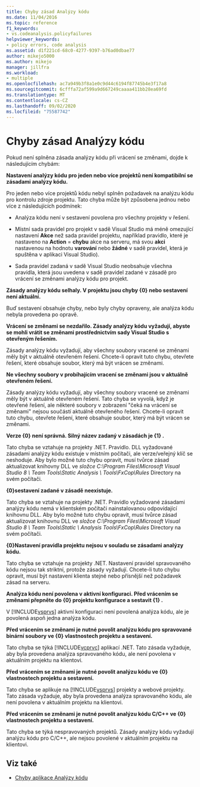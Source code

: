 ```yaml
---
title: Chyby zásad Analýzy kódu
ms.date: 11/04/2016
ms.topic: reference
f1_keywords:
- vs.codeanalysis.policyfailures
helpviewer_keywords:
- policy errors, code analysis
ms.assetid: d1f221cd-68c0-4277-9397-b76ad0dbae77
author: mikejo5000
ms.author: mikejo
manager: jillfra
ms.workload:
- multiple
ms.openlocfilehash: ac7a949b3f8a1e0c9d44c6194f87745b4e3f17a8
ms.sourcegitcommit: 6cfffa72af599a9d667249caaaa411bb28ea69fd
ms.translationtype: MT
ms.contentlocale: cs-CZ
ms.lasthandoff: 09/02/2020
ms.locfileid: "75587742"
---
```

# <a name="code-analysis-policy-errors"></a>Chyby zásad Analýzy kódu

Pokud není splněna zásada analýzy kódu při vrácení se změnami, dojde k následujícím chybám:

**Nastavení analýzy kódu pro jeden nebo více projektů není kompatibilní se zásadami analýzy kódu.**

Pro jeden nebo více projektů kódu nebyl splněn požadavek na analýzu kódu pro kontrolu zdroje projektu. Tato chyba může být způsobena jednou nebo více z následujících podmínek:

- Analýza kódu není v sestavení povolena pro všechny projekty v řešení.

- Místní sada pravidel pro projekt v sadě Visual Studio má méně omezující nastavení **Akce** než sada pravidel projektu, například pravidlo, které je nastaveno na **Action** = **chybu** akce na serveru, má svou **akci** nastavenou na hodnotu **varování** nebo **žádné** v sadě pravidel, která je spuštěna v aplikaci Visual Studio).

- Sada pravidel zadaná v sadě Visual Studio neobsahuje všechna pravidla, která jsou uvedena v sadě pravidel zadané v zásadě pro vrácení se změnami analýzy kódu pro projekt.

**Zásady analýzy kódu selhaly. V projektu jsou chyby {0} nebo sestavení není aktuální.**

Buď sestavení obsahuje chyby, nebo byly chyby opraveny, ale analýza kódu nebyla provedena po opravě.

**Vrácení se změnami se nezdařilo. Zásady analýzy kódu vyžadují, abyste se mohli vrátit se změnami prostřednictvím sady Visual Studio s otevřeným řešením.**

Zásady analýzy kódu vyžadují, aby všechny soubory vracené se změnami měly být v aktuálně otevřeném řešení. Chcete-li opravit tuto chybu, otevřete řešení, které obsahuje soubor, který má být vrácen se změnami.

**Ne všechny soubory v probíhajícím vracení se změnami jsou v aktuálně otevřeném řešení.**

Zásady analýzy kódu vyžadují, aby všechny soubory vracené se změnami měly být v aktuálně otevřeném řešení. Tato chyba se vyvolá, když je otevřené řešení, ale některé soubory v zobrazení "čeká na vrácení se změnami" nejsou součástí aktuálně otevřeného řešení. Chcete-li opravit tuto chybu, otevřete řešení, které obsahuje soubor, který má být vrácen se změnami.

**Verze {0} není správná. Silný název zadaný v zásadách je {1} .**

Tato chyba se vztahuje na projekty .NET. Pravidlo. DLL vyžadované zásadami analýzy kódu existuje v místním počítači, ale verze/veřejný klíč se neshoduje. Aby bylo možné tuto chybu opravit, musí tvůrce zásad aktualizovat knihovny DLL ve *složce C:\Program Files\Microsoft Visual Studio 8 \ Team Tools\Static Analysis \\ Tools\FxCop\Rules* Directory na svém počítači.

**{0}sestavení zadané v zásadě neexistuje.**

Tato chyba se vztahuje na projekty .NET. Pravidlo vyžadované zásadami analýzy kódu nemá v klientském počítači nainstalovanou odpovídající knihovnu DLL. Aby bylo možné tuto chybu opravit, musí tvůrce zásad aktualizovat knihovnu DLL ve *složce C:\Program Files\Microsoft Visual Studio 8 \ Team Tools\Static \\ Analysis Tools\FxCop\Rules* Directory na svém počítači.

**{0}Nastavení pravidla projektu nejsou v souladu se zásadami analýzy kódu.**

Tato chyba se vztahuje na projekty .NET. Nastavení pravidel spravovaného kódu nejsou tak striktní, protože zásady vyžadují. Chcete-li tuto chybu opravit, musí být nastavení klienta stejné nebo přísnější než požadavek zásad na serveru.

**Analýza kódu není povolena v aktivní konfiguraci. Před vrácením se změnami přepněte do {0} projektu konfigurace a sestavit {1} .**

V [!INCLUDE[vsprvs](../code-quality/includes/vsprvs_md.md)] aktivní konfiguraci není povolená analýza kódu, ale je povolená aspoň jedna analýza kódu.

**Před vrácením se změnami je nutné povolit analýzu kódu pro spravované binární soubory ve {0} vlastnostech projektu a sestavení.**

Tato chyba se týká [!INCLUDE[vcprvc](../code-quality/includes/vcprvc_md.md)] aplikací .NET. Tato zásada vyžaduje, aby byla provedena analýza spravovaného kódu, ale není povolena v aktuálním projektu na klientovi.

**Před vrácením se změnami je nutné povolit analýzu kódu ve {0} vlastnostech projektu a sestavení.**

Tato chyba se aplikuje na [!INCLUDE[vsprvs](../code-quality/includes/vsprvs_md.md)] projekty a webové projekty. Tato zásada vyžaduje, aby byla provedena analýza spravovaného kódu, ale není povolena v aktuálním projektu na klientovi.

**Před vrácením se změnami je nutné povolit analýzu kódu C/C++ ve {0} vlastnostech projektu a sestavení.**

Tato chyba se týká nespravovaných projektů. Zásady analýzy kódu vyžadují analýzu kódu pro C/C++, ale nejsou povolené v aktuálním projektu na klientovi.

## <a name="see-also"></a>Viz také

- [Chyby aplikace Analýzy kódu](../code-quality/code-analysis-application-errors.md)
